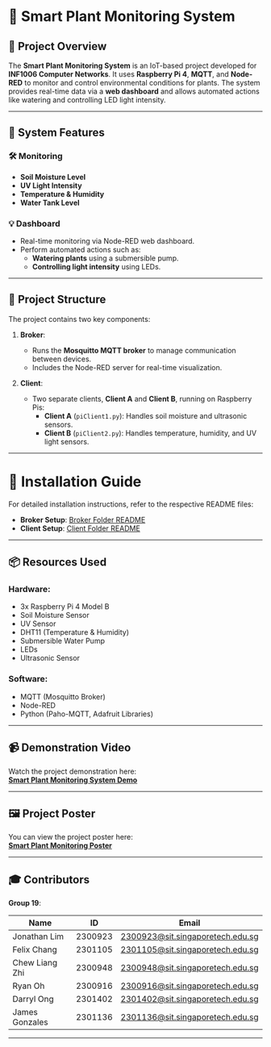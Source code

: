 # 🌱 Smart Plant Monitoring System

## 📄 Project Overview
The **Smart Plant Monitoring System** is an IoT-based project developed for **INF1006 Computer Networks**. It uses **Raspberry Pi 4**, **MQTT**, and **Node-RED** to monitor and control environmental conditions for plants. The system provides real-time data via a **web dashboard** and allows automated actions like watering and controlling LED light intensity.

---

## 🔧 System Features

### 🛠 Monitoring
- **Soil Moisture Level**  
- **UV Light Intensity**  
- **Temperature & Humidity**
- **Water Tank Level**  

### 💡 Dashboard
- Real-time monitoring via Node-RED web dashboard.  
- Perform automated actions such as:
  - **Watering plants** using a submersible pump.  
  - **Controlling light intensity** using LEDs.  

---

## 📁 Project Structure
The project contains two key components:

1. **Broker**:
   - Runs the **Mosquitto MQTT broker** to manage communication between devices.
   - Includes the Node-RED server for real-time visualization.

2. **Client**:
   - Two separate clients, **Client A** and **Client B**, running on Raspberry Pis:
     - **Client A** (`piClient1.py`): Handles soil moisture and ultrasonic sensors.
     - **Client B** (`piClient2.py`): Handles temperature, humidity, and UV light sensors.

---

# 🚀 Installation Guide

For detailed installation instructions, refer to the respective README files:

- **Broker Setup**: [Broker Folder README](https://github.com/jonathanljc/ComputerNetwork-SmartPlantMonitoring/blob/main/broker/readme.md)  
- **Client Setup**: [Client Folder README](https://github.com/jonathanljc/ComputerNetwork-SmartPlantMonitoring/blob/main/client/readme.md)  

---

## 📦 Resources Used

### Hardware:
- 3x Raspberry Pi 4 Model B  
- Soil Moisture Sensor  
- UV Sensor  
- DHT11 (Temperature & Humidity)  
- Submersible Water Pump  
- LEDs  
- Ultrasonic Sensor  

### Software:
- MQTT (Mosquitto Broker)  
- Node-RED  
- Python (Paho-MQTT, Adafruit Libraries)  

---

## 📹 Demonstration Video

Watch the project demonstration here:  
[**Smart Plant Monitoring System Demo**](https://youtu.be/wu9qdf4W0Dc)

---

## 🖼️ Project Poster

You can view the project poster here:  
[**Smart Plant Monitoring Poster**](https://github.com/jonathanljc/ComputerNetwork-SmartPlantMonitoring/blob/main/Computer%20Networks%20Poster.pdf)

---

## 🎓 Contributors

**Group 19**:  

| **Name**          | **ID**       | **Email**                          |
|-------------------|--------------|------------------------------------|
| Jonathan Lim      | 2300923      | 2300923@sit.singaporetech.edu.sg   |
| Felix Chang       | 2301105      | 2301105@sit.singaporetech.edu.sg   |
| Chew Liang Zhi    | 2300948      | 2300948@sit.singaporetech.edu.sg   |
| Ryan Oh           | 2300916      | 2300916@sit.singaporetech.edu.sg   |
| Darryl Ong        | 2301402      | 2301402@sit.singaporetech.edu.sg   |
| James Gonzales    | 2301136      | 2301136@sit.singaporetech.edu.sg   |

---


